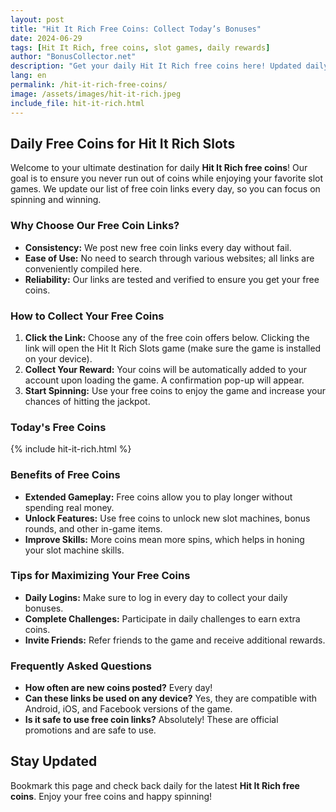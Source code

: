 ```yaml
---
layout: post
title: "Hit It Rich Free Coins: Collect Today’s Bonuses"
date: 2024-06-29
tags: [Hit It Rich, free coins, slot games, daily rewards]
author: "BonusCollector.net"
description: "Get your daily Hit It Rich free coins here! Updated daily to ensure you have enough coins to keep spinning and winning."
lang: en
permalink: /hit-it-rich-free-coins/
image: /assets/images/hit-it-rich.jpeg
include_file: hit-it-rich.html
---
```


## Daily Free Coins for Hit It Rich Slots

Welcome to your ultimate destination for daily **Hit It Rich free coins**! Our goal is to ensure you never run out of coins while enjoying your favorite slot games. We update our list of free coin links every day, so you can focus on spinning and winning.

### Why Choose Our Free Coin Links?

- **Consistency:** We post new free coin links every day without fail.
- **Ease of Use:** No need to search through various websites; all links are conveniently compiled here.
- **Reliability:** Our links are tested and verified to ensure you get your free coins.

### How to Collect Your Free Coins

1. **Click the Link:** Choose any of the free coin offers below. Clicking the link will open the Hit It Rich Slots game (make sure the game is installed on your device).
2. **Collect Your Reward:** Your coins will be automatically added to your account upon loading the game. A confirmation pop-up will appear.
3. **Start Spinning:** Use your free coins to enjoy the game and increase your chances of hitting the jackpot.

### Today's Free Coins

{% include hit-it-rich.html %}

### Benefits of Free Coins

- **Extended Gameplay:** Free coins allow you to play longer without spending real money.
- **Unlock Features:** Use free coins to unlock new slot machines, bonus rounds, and other in-game items.
- **Improve Skills:** More coins mean more spins, which helps in honing your slot machine skills.

### Tips for Maximizing Your Free Coins

- **Daily Logins:** Make sure to log in every day to collect your daily bonuses.
- **Complete Challenges:** Participate in daily challenges to earn extra coins.
- **Invite Friends:** Refer friends to the game and receive additional rewards.

### Frequently Asked Questions

- **How often are new coins posted?** Every day!
- **Can these links be used on any device?** Yes, they are compatible with Android, iOS, and Facebook versions of the game.
- **Is it safe to use free coin links?** Absolutely! These are official promotions and are safe to use.

## Stay Updated

Bookmark this page and check back daily for the latest **Hit It Rich free coins**. Enjoy your free coins and happy spinning!